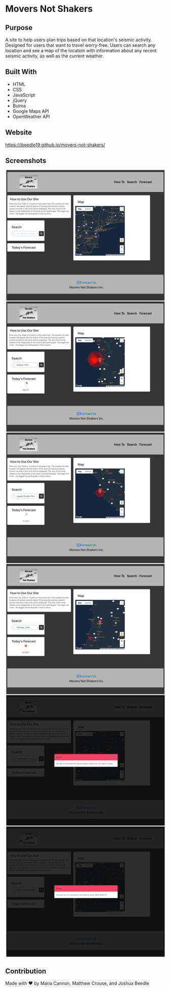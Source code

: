 # Movers Not Shakers

## Purpose
A site to help users plan trips based on that location's seismic activity. Designed for users that want to travel worry-free. Users can search any location and see a map of the location with information about any recent seismic activity, as well as the current weather.

## Built With
* HTML
* CSS
* JavaScript
* jQuery
* Bulma
* Google Maps API
* OpenWeather API

## Website
https://jbeedle19.github.io/movers-not-shakers/

## Screenshots
![screenshot](./assets/images/landing-page.png)
![screenshot](./assets/images/many-quakes.png)
![screenshot](./assets/images/medium-quakes.png)
![screenshot](./assets/images/few-quakes.png)
![screenshot](./assets/images/weather-error.png)
![screenshot](./assets/images/map-error.png)

## Contribution
Made with ❤️ by Maria Cannon, Matthew Crouse, and Joshua Beedle